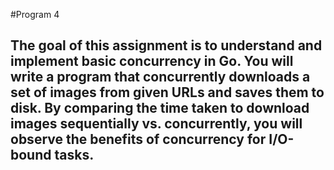 #Program 4
## The goal of this assignment is to understand and implement basic concurrency in Go. You will write a program that concurrently downloads a set of images from given URLs and saves them to disk. By comparing the time taken to download images sequentially vs. concurrently, you will observe the benefits of concurrency for I/O-bound tasks.

